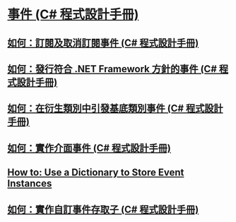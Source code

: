 # [事件 (C# 程式設計手冊)](index.md)
## [如何：訂閱及取消訂閱事件 (C# 程式設計手冊)](how-to-subscribe-to-and-unsubscribe-from-events.md)
## [如何：發行符合 .NET Framework 方針的事件 (C# 程式設計手冊)](how-to-publish-events-that-conform-to-net-framework-guidelines.md)
## [如何：在衍生類別中引發基底類別事件 (C# 程式設計手冊)](how-to-raise-base-class-events-in-derived-classes.md)
## [如何：實作介面事件 (C# 程式設計手冊)](how-to-implement-interface-events.md)
## [How to: Use a Dictionary to Store Event Instances](TocOutOfQuery)
## [如何：實作自訂事件存取子 (C# 程式設計手冊)](how-to-implement-custom-event-accessors.md)
